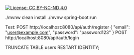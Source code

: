 [![License: CC BY-NC-ND 4.0](https://img.shields.io/badge/License-CC%20BY--NC--ND%204.0-lightgrey.svg)](https://creativecommons.org/licenses/by-nc-nd/4.0/)

./mvnw clean install
./mvnw spring-boot:run

Test:
POST http://localhost:8080/api/auth/register
{
  "email": "user@example.com",
  "password": "password123"
}
POST http://localhost:8080/api/auth/login

TRUNCATE TABLE users RESTART IDENTITY;